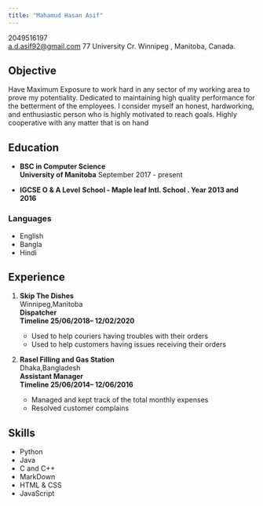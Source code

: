 ```yaml
---
title: "Mahamud Hasan Asif"
---
```

2049516197 <br/>
a.d.asif92@gmail.com 
77 University Cr. Winnipeg , Manitoba, Canada.

## Objective
Have Maximum Exposure to work hard in any sector of my working area to prove my potentiality. Dedicated to maintaining high quality performance for the betterment of the employees. I consider myself an honest, hardworking, and enthusiastic person who is highly motivated to reach goals. Highly cooperative with any matter that is on hand

## Education
* **BSC in Computer Science**                                                 
  **University of Manitoba**  September  2017 - present  <br/>

* **IGCSE O & A Level**
  **School - Maple leaf Intl. School . Year 2013 and 2016**

### Languages
  * English
  * Bangla
  * Hindi

## Experience
1. **Skip The Dishes** <br/>
  Winnipeg,Manitoba <br/>
   **Dispatcher** <br/>
   **Timeline 25/06/2018–  12/02/2020**
   * Used to help couriers  having troubles with their orders
   * Used to help  customers having issues receiving  their orders

2. **Rasel Filling and Gas Station** <br/>
   Dhaka,Bangladesh<br/>
   **Assistant Manager** <br/>
   **Timeline 25/06/2014–  12/06/2016**
   * Managed and kept track of the total monthly expenses
   * Resolved customer complains



## Skills
 * Python
 * Java
 * C and C++
 * MarkDown
 * HTML & CSS
 * JavaScript


